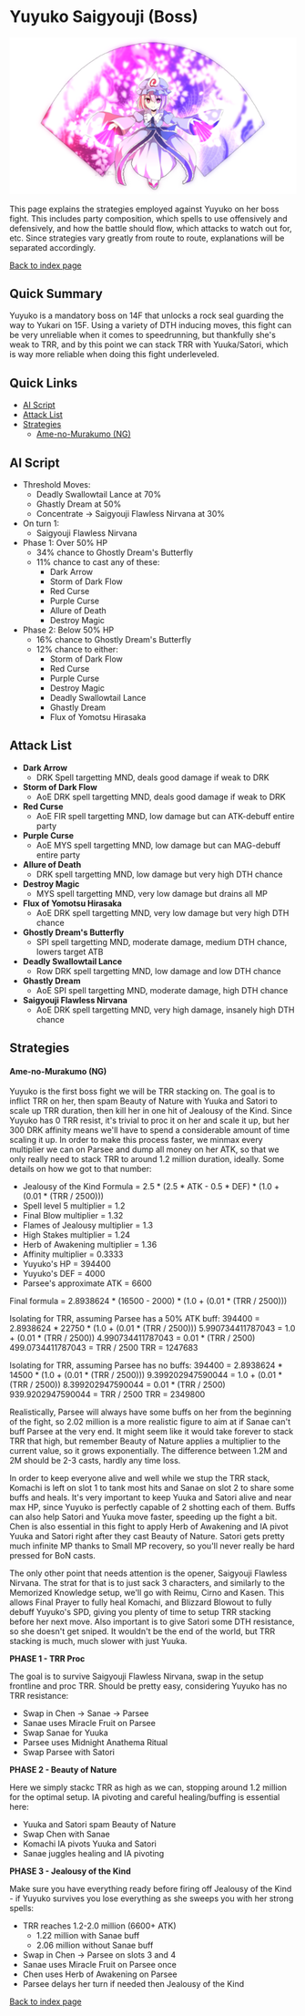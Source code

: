 # Yuyuko Saigyouji (Boss)

![](img/yuyuko.png)

This page explains the strategies employed against Yuyuko on her boss fight. This includes party composition, which spells to use offensively and defensively, and how the battle should flow, which attacks to watch out for, etc. Since strategies vary greatly from route to route, explanations will be separated accordingly.

[Back to index page](../index.md)

## Quick Summary

Yuyuko is a mandatory boss on 14F that unlocks a rock seal guarding the way to Yukari on 15F. Using a variety of DTH inducing moves, this fight can be very unreliable when it comes to speedrunning, but thankfully she's weak to TRR, and by this point we can stack TRR with Yuuka/Satori, which is way more reliable when doing this fight underleveled.

## Quick Links
* [AI Script](#script)
* [Attack List](#attacks)
* [Strategies](#strats)
	* [Ame-no-Murakumo (NG)](#ng-murakumo)

## <a id="script"></a>AI Script

* Threshold Moves:
	* Deadly Swallowtail Lance at 70%
	* Ghastly Dream at 50%
	* Concentrate -> Saigyouji Flawless Nirvana at 30%
* On turn 1:
	* Saigyouji Flawless Nirvana
* Phase 1: Over 50% HP
	* 34% chance to Ghostly Dream's Butterfly
	* 11% chance to cast any of these:
		* Dark Arrow
		* Storm of Dark Flow
		* Red Curse
		* Purple Curse
		* Allure of Death
		* Destroy Magic
* Phase 2: Below 50% HP
	* 16% chance to Ghostly Dream's Butterfly
	* 12% chance to either:
		* Storm of Dark Flow
		* Red Curse
		* Purple Curse
		* Destroy Magic
		* Deadly Swallowtail Lance
		* Ghastly Dream
		* Flux of Yomotsu Hirasaka

## <a id="attacks"></a>Attack List

* **Dark Arrow**
	* DRK Spell targetting MND, deals good damage if weak to DRK
* **Storm of Dark Flow**
	* AoE DRK spell targetting MND, deals good damage if weak to DRK
* **Red Curse**
	* AoE FIR spell targetting MND, low damage but can ATK-debuff entire party
* **Purple Curse**
	* AoE MYS spell targetting MND, low damage but can MAG-debuff entire party
* **Allure of Death**
	* DRK spell targetting MND, low damage but very high DTH chance
* **Destroy Magic**
	* MYS spell targetting MND, very low damage but drains all MP
* **Flux of Yomotsu Hirasaka**
	* AoE DRK spell targetting MND, very low damage but very high DTH chance
* **Ghostly Dream's Butterfly**
	* SPI spell targetting MND, moderate damage, medium DTH chance, lowers target ATB
* **Deadly Swallowtail Lance**
	* Row DRK spell targetting MND, low damage and low DTH chance
* **Ghastly Dream**
	* AoE SPI spell targetting MND, moderate damage, high DTH chance
* **Saigyouji Flawless Nirvana**
	* AoE DRK spell targetting MND, very high damage, insanely high DTH chance

## <a id="strats"></a>Strategies

#### <a id="ng-murakumo"></a>Ame-no-Murakumo (NG)

Yuyuko is the first boss fight we will be TRR stacking on. The goal is to inflict TRR on her, then spam Beauty of Nature with Yuuka and Satori to scale up TRR duration, then kill her in one hit of Jealousy of the Kind. Since Yuyuko has 0 TRR resist, it's trivial to proc it on her and scale it up, but her 300 DRK affinity means we'll have to spend a considerable amount of time scaling it up. In order to make this process faster, we minmax every multiplier we can on Parsee and dump all money on her ATK, so that we only really need to stack TRR to around 1.2 million duration, ideally. Some details on how we got to that number:

* Jealousy of the Kind Formula = 2.5 \* (2.5 \* ATK - 0.5 \* DEF) \* (1.0 + (0.01 \* (TRR / 2500)))
* Spell level 5 multiplier = 1.2
* Final Blow multiplier = 1.32
* Flames of Jealousy multiplier = 1.3
* High Stakes multiplier = 1.24
* Herb of Awakening multiplier = 1.36
* Affinity multiplier = 0.3333
* Yuyuko's HP = 394400
* Yuyuko's DEF = 4000
* Parsee's approximate ATK = 6600

Final formula = 2.8938624 \* (16500 - 2000) \* (1.0 + (0.01 \* (TRR / 2500)))

Isolating for TRR, assuming Parsee has a 50% ATK buff:
394400 = 2.8938624 \* 22750 \* (1.0 + (0.01 \* (TRR / 2500)))
5.990734411787043 = 1.0 + (0.01 \* (TRR / 2500))
4.990734411787043 = 0.01 \* (TRR / 2500)
499.0734411787043 = TRR / 2500
TRR = 1247683

Isolating for TRR, assuming Parsee has no buffs:
394400 = 2.8938624 \* 14500 \* (1.0 + (0.01 \* (TRR / 2500)))
9.399202947590044 = 1.0 + (0.01 \* (TRR / 2500))
8.399202947590044 = 0.01 \* (TRR / 2500)
939.9202947590044 = TRR / 2500
TRR = 2349800

Realistically, Parsee will always have some buffs on her from the beginning of the fight, so 2.02 million is a more realistic figure to aim at if Sanae can't buff Parsee at the very end. It might seem like it would take forever to stack TRR that high, but remember Beauty of Nature applies a multiplier to the current value, so it grows exponentially. The difference between 1.2M and 2M should be 2-3 casts, hardly any time loss.

In order to keep everyone alive and well while we stup the TRR stack, Komachi is left on slot 1 to tank most hits and Sanae on slot 2 to share some buffs and heals. It's very important to keep Yuuka and Satori alive and near max HP, since Yuyuko is perfectly capable of 2 shotting each of them. Buffs can also help Satori and Yuuka move faster, speeding up the fight a bit. Chen is also essential in this fight to apply Herb of Awakening and IA pivot Yuuka and Satori right after they cast Beauty of Nature. Satori gets pretty much infinite MP thanks to Small MP recovery, so you'll never really be hard pressed for BoN casts.

The only other point that needs attention is the opener, Saigyouji Flawless Nirvana. The strat for that is to just sack 3 characters, and similarly to the Memorized Knowledge setup, we'll go with Reimu, Cirno and Kasen. This allows Final Prayer to fully heal Komachi, and Blizzard Blowout to fully debuff Yuyuko's SPD, giving you plenty of time to setup TRR stacking before her next move. Also important is to give Satori some DTH resistance, so she doesn't get sniped. It wouldn't be the end of the world, but TRR stacking is much, much slower with just Yuuka.

**PHASE 1 - TRR Proc**

The goal is to survive Saigyouji Flawless Nirvana, swap in the setup frontline and proc TRR. Should be pretty easy, considering Yuyuko has no TRR resistance:

* Swap in Chen -> Sanae -> Parsee
* Sanae uses Miracle Fruit on Parsee
* Swap Sanae for Yuuka
* Parsee uses Midnight Anathema Ritual
* Swap Parsee with Satori

**PHASE 2 - Beauty of Nature**

Here we simply stackc TRR as high as we can, stopping around 1.2 million for the optimal setup. IA pivoting and careful healing/buffing is essential here:

* Yuuka and Satori spam Beauty of Nature
* Swap Chen with Sanae
* Komachi IA pivots Yuuka and Satori
* Sanae juggles healing and IA pivoting

**PHASE 3 - Jealousy of the Kind**

Make sure you have everything ready before firing off Jealousy of the Kind - if Yuyuko survives you lose everything as she sweeps you with her strong spells:

* TRR reaches 1.2-2.0 million (6600+ ATK)
  * 1.22 million with Sanae buff
  * 2.06 million without Sanae buff
* Swap in Chen -> Parsee on slots 3 and 4
* Sanae uses Miracle Fruit on Parsee once
* Chen uses Herb of Awakening on Parsee
* Parsee delays her turn if needed then Jealousy of the Kind

[Back to index page](../index.md)